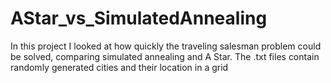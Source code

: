 # AStar_vs_SimulatedAnnealing
In this project I looked at how quickly the traveling salesman problem could be solved, comparing simulated annealing and A Star. The .txt files contain randomly generated cities and their location in a grid
